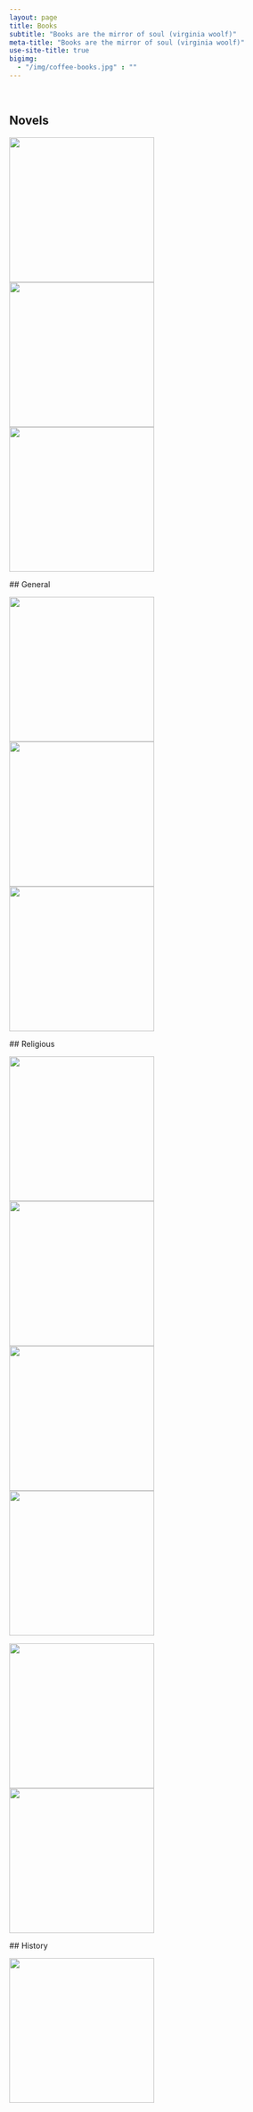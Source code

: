 ```yaml
---
layout: page
title: Books
subtitle: "Books are the mirror of soul (virginia woolf)"
meta-title: "Books are the mirror of soul (virginia woolf)"
use-site-title: true
bigimg:
  - "/img/coffee-books.jpg" : ""
---
```

<script type="text/javascript" src="https://free-hit-counters.net/count/1xg8"></script><br>
## Novels
<p float="left">
  <a href="Peer-e-Kamil.pdf" target="_blank"><img src="../img/peer-e-kamil.jpg" height="260px"></a>
  <a href="iman-umaeed-aur-muhabat.pdf" target="_blank"><img src="../img/iman-umaeed-aur-muhabat.jpg" height="260px"></a>
 <a href="maat honay tak.pdf" target="_blank"><img src="../img/maat honay tak.png" height="260px"></a>
</p>
## General
<p float="left">
  <a href="The 7 habits of highly effective people.pdf" target="_blank"><img src="../img/The 7 habits of highly effective people.jpg" height="260px"></a>
  <a href="Struggling-to-Surrender-Dr-Jeffrey-Lang.pdf" target="_blank"><img src="../img/Struggling-to-Surrender-Dr-Jeffrey-Lang.jpg" height="260px"></a>
  <a href="The-Kite-Runner.pdf" target="_blank"><img src="../img/The-Kite-Runner.jpg" height="260px"></a>
</p>
## Religious
<p float="left">
  <a href="Mohammad-e-Arbi PBUH.pdf" target="_blank"><img src="../img/Mohammad-e-Arbi PBUH.jpg" height="260px"></a>
  <a href="Sunnat ki aaeeni hayseeat.pdf" target="_blank"><img src="../img/Sunnat ki aaeeni hayseeat.jpg" height="260px"></a>
  <a href="Tauheed aur Rasaalat.pdf" target="_blank"><img src="../img/Tauheed aur Rasaalat.jpg" height="260px"></a>
  <a href="Zad-e-Rah.pdf" target="_blank"><img src="../img/Zad-e-Rah.jpg" height="260px"></a>
</p>
<p float="left">
  <a href="tazkia-e-nafs.pdf" target="_blank"><img src="../img/tazkia-e-nafs.jpeg" height="260px"></a>
  <a href="Rizq e Halal Aur Uss Ke Asrat.pdf" target="_blank"><img src="../img/Rizq e Halal Aur Uss Ke Asrat.jpeg" height="260px"></a>
</p>
## History
<p float="left">
  <a href="RIYASAT-E-SWAT.pdf" target="_blank"><img src="../img/RIYASAT-E-SWAT.jpg" height="260px"></a>
</p>

